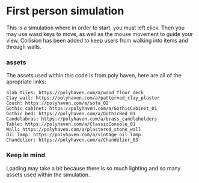# First person simulation 

This is a simulation where in order to start, you must left click. Then you may use wasd keys to move, as well as the mouse movement to guide your view. Collision has been added to keep users from walking into items and through walls. 

### assets

The assets used within this code is from poly haven, here are all of the apropriate links: 

    Slab tiles: https://polyhaven.com/a/wood_floor_deck 
    Clay wall: https://polyhaven.com/a/patterned_clay_plaster 
    Couch: https://polyhaven.com/a/sofa_02 
    Gothic cabinet: https://polyhaven.com/a/GothicCabinet_01 
    Gothic bed: https://polyhaven.com/a/GothicBed_01 
    Candelabras: https://polyhaven.com/a/brass_candleholders 
    Table: https://polyhaven.com/a/ClassicConsole_01 
    Wall: https://polyhaven.com/a/plastered_stone_wall 
    Oil lamp: https://polyhaven.com/a/vintage_oil_lamp 
    Chandelier: https://polyhaven.com/a/Chandelier_03 

### Keep in mind 

Loading may take a bit because there is so much lighting and so many assets used within the simulation. 
